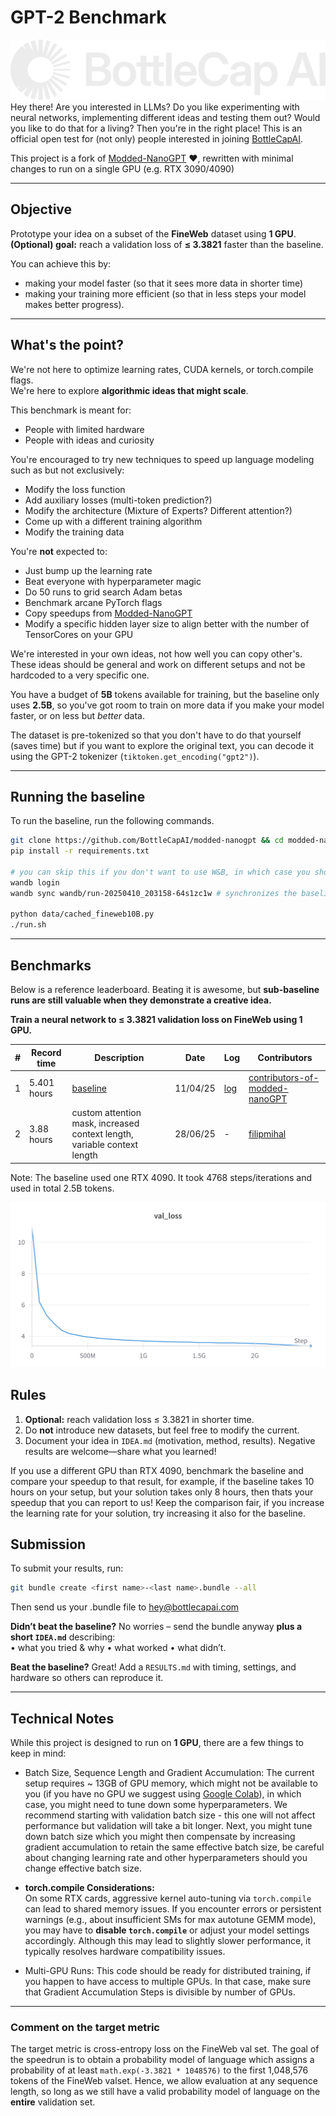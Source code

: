 # GPT-2 Benchmark

![logo](img/logo.png)
Hey there! Are you interested in LLMs? Do you like experimenting with neural networks, implementing different ideas and testing them out? Would you like to do that for a living? Then you're in the right place!
This is an official open test for (not only) people interested in joining [BottleCapAI](https://www.bottlecapai.com).

This project is a fork of [Modded-NanoGPT](https://github.com/KellerJordan/modded-nanogpt) :heart:, rewritten with minimal changes to run on a single GPU (e.g. RTX 3090/4090)

---

## Objective

Prototype your idea on a subset of the **FineWeb** dataset using **1 GPU**.  
**(Optional) goal:** reach a validation loss of **≤ 3.3821** faster than the baseline.

You can achieve this by:
- making your model faster (so that it sees more data in shorter time)
- making your training more efficient (so that in less steps your model makes better progress).

---

## What's the point?

We're not here to optimize learning rates, CUDA kernels, or torch.compile flags.  
We're here to explore **algorithmic ideas that might scale**.

This benchmark is meant for:
- People with limited hardware
- People with ideas and curiosity

You're encouraged to try new techniques to speed up language modeling such as but not exclusively:
- Modify the loss function
- Add auxiliary losses (multi-token prediction?)
- Modify the architecture (Mixture of Experts? Different attention?)
- Come up with a different training algorithm
- Modify the training data

You're **not** expected to:
- Just bump up the learning rate
- Beat everyone with hyperparameter magic
- Do 50 runs to grid search Adam betas
- Benchmark arcane PyTorch flags
- Copy speedups from [Modded-NanoGPT](https://github.com/KellerJordan/modded-nanogpt)
- Modify a specific hidden layer size to align better with the number of TensorCores on your GPU 

We're interested in your own ideas, not how well you can copy other's. These ideas should be general and work on different setups and not be hardcoded to a very specific one.

You have a budget of **5B** tokens available for training, but the baseline only uses **2.5B**, so you've got room to train on more data if you make your model faster, or on less but *better* data. 

The dataset is pre-tokenized so that you don't have to do that yourself (saves time) but if you want to explore the original text, you can decode it using the GPT-2 tokenizer (`tiktoken.get_encoding("gpt2")`).

---

## Running the baseline 

To run the baseline, run the following commands.
```bash
git clone https://github.com/BottleCapAI/modded-nanogpt && cd modded-nanogpt
pip install -r requirements.txt

# you can skip this if you don't want to use W&B, in which case you should remove the --log_wandb argument from run.sh
wandb login
wandb sync wandb/run-20250410_203158-64s1zc1w # synchronizes the baseline run to your W&B account for reference

python data/cached_fineweb10B.py
./run.sh
```

---

## Benchmarks

Below is a reference leaderboard. Beating it is awesome, but **sub-baseline runs are still valuable when they demonstrate a creative idea.**

**Train a neural network to ≤ 3.3821 validation loss on FineWeb using 1 GPU.**

| # | Record time | Description                                                   | Date     | Log | Contributors |
| - | - |---------------------------------------------------------------|----------|-----| - |
1 | 5.401 hours | [baseline](https://github.com/KellerJordan/modded-nanogpt) | 11/04/25 | [log](pylog124M/14e37fbb-cc64-4185-a1a7-5ef956b56ac7.log)   | [contributors-of-modded-nanoGPT](https://github.com/KellerJordan/modded-nanogpt)
2 | 3.88 hours | custom attention mask, increased context length, variable context length | 28/06/25 | -   | [filipmihal](https://github.com/filipmihal)


Note: The baseline used one RTX 4090. It took 4768 steps/iterations and used in total 2.5B tokens.

![wandb_loss](img/wandb_loss.png)

## Rules

1. **Optional:** reach validation loss ≤ 3.3821 in shorter time.
2. Do **not** introduce new datasets, but feel free to modify the current.
3. Document your idea in `IDEA.md` (motivation, method, results). Negative results are welcome—share what you learned!

If you use a different GPU than RTX 4090, benchmark the baseline and compare your speedup to that result, for example, if the baseline takes 10 hours on your setup, but your solution takes only 8 hours, then thats your speedup that you can report to us! Keep the comparison fair, if you increase the learning rate for your solution, try increasing it also for the baseline.

## Submission

To submit your results, run:
```bash
git bundle create <first name>-<last name>.bundle --all
```
Then send us your .bundle file to hey@bottlecapai.com

**Didn’t beat the baseline?** No worries – send the bundle anyway **plus a short `IDEA.md`** describing:  
• what you tried & why 
• what worked 
• what didn’t.  

**Beat the baseline?** Great! Add a `RESULTS.md` with timing, settings, and hardware so others can reproduce it.

---
## Technical Notes

While this project is designed to run on **1 GPU**, there are a few things to keep in mind:

- Batch Size, Sequence Length and Gradient Accumulation:
  The current setup requires ~ 13GB of GPU memory, which might not be available to you (if you have no GPU we suggest using [Google Colab](!https://colab.research.google.com/)), in which case, you might need to tune down some hyperparameters. We recommend starting with validation batch size - this one will not affect performance but validation will take a bit longer. Next, you might tune down batch size which you might then compensate by increasing gradient accumulation to retain the same effective batch size, be careful about changing learning rate and other hyperparameters should you change effective batch size.

- **torch.compile Considerations:**  
  On some RTX cards, aggressive kernel auto-tuning via `torch.compile` can lead to shared memory issues. If you encounter errors or persistent warnings (e.g., about insufficient SMs for max autotune GEMM mode), you may have to **disable `torch.compile`** or adjust your model settings accordingly. Although this may lead to slightly slower performance, it typically resolves hardware compatibility issues.

- Multi-GPU Runs:
  This code should be ready for distributed training, if you happen to have access to multiple GPUs. In that case, make sure that Gradient Accumulation Steps is divisible by number of GPUs.

---

### Comment on the target metric

The target metric is cross-entropy loss on the FineWeb val set. The goal of the speedrun is to obtain a probability model of language which assigns a probability of at least `math.exp(-3.3821 * 1048576)` to the first 1,048,576 tokens of the FineWeb valset. Hence, we allow evaluation at any sequence length, so long as we still have a valid probability model of language on the **entire** validation set.


